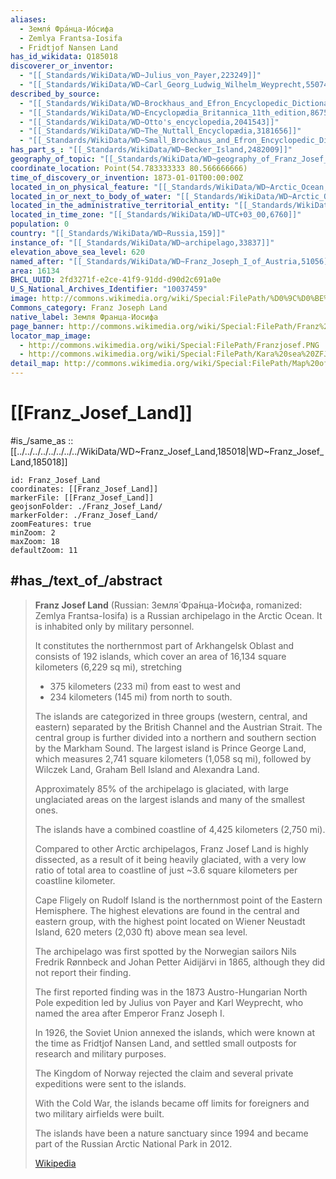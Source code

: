 ```yaml
---
aliases:
  - Земля́ Фра́нца-Ио́сифа
  - Zemlya Frantsa-Iosifa
  - Fridtjof Nansen Land
has_id_wikidata: Q185018
discoverer_or_inventor:
  - "[[_Standards/WikiData/WD~Julius_von_Payer,223249]]"
  - "[[_Standards/WikiData/WD~Carl_Georg_Ludwig_Wilhelm_Weyprecht,55074122]]"
described_by_source:
  - "[[_Standards/WikiData/WD~Brockhaus_and_Efron_Encyclopedic_Dictionary,602358]]"
  - "[[_Standards/WikiData/WD~Encyclopædia_Britannica_11th_edition,867541]]"
  - "[[_Standards/WikiData/WD~Otto's_encyclopedia,2041543]]"
  - "[[_Standards/WikiData/WD~The_Nuttall_Encyclopædia,3181656]]"
  - "[[_Standards/WikiData/WD~Small_Brockhaus_and_Efron_Encyclopedic_Dictionary,19180675]]"
has_part_s_: "[[_Standards/WikiData/WD~Becker_Island,2482009]]"
geography_of_topic: "[[_Standards/WikiData/WD~geography_of_Franz_Josef_Land,16838647]]"
coordinate_location: Point(54.783333333 80.566666666)
time_of_discovery_or_invention: 1873-01-01T00:00:00Z
located_in_on_physical_feature: "[[_Standards/WikiData/WD~Arctic_Ocean,788]]"
located_in_or_next_to_body_of_water: "[[_Standards/WikiData/WD~Arctic_Ocean,788]]"
located_in_the_administrative_territorial_entity: "[[_Standards/WikiData/WD~Arkhangelsk_Oblast,1875]]"
located_in_time_zone: "[[_Standards/WikiData/WD~UTC+03_00,6760]]"
population: 0
country: "[[_Standards/WikiData/WD~Russia,159]]"
instance_of: "[[_Standards/WikiData/WD~archipelago,33837]]"
elevation_above_sea_level: 620
named_after: "[[_Standards/WikiData/WD~Franz_Joseph_I_of_Austria,51056]]"
area: 16134
BHCL_UUID: 2fd3271f-e2ce-41f9-91dd-d90d2c691a0e
U_S_National_Archives_Identifier: "10037459"
image: http://commons.wikimedia.org/wiki/Special:FilePath/%D0%9C%D0%BE%D1%80%D0%B6%D0%B8%20%D0%BD%D0%B0%20%D1%84%D0%BE%D0%BD%D0%B5%20%D0%BC%D1%8B%D1%81%D0%B0%20%D0%9E%D1%81%D1%82%D0%B0%D0%BD%D1%86%D0%BE%D0%B2%D0%BE%D0%B3%D0%BE%2C%20%D0%BE%D1%81%D1%82%D1%80%D0%BE%D0%B2%20%D0%A5%D0%B5%D0%B9%D1%81%D0%B0.jpg
Commons_category: Franz Joseph Land
native_label: Земля Франца-Иосифа
page_banner: http://commons.wikimedia.org/wiki/Special:FilePath/Franz%20Josef%20Land%20banner.jpg
locator_map_image:
  - http://commons.wikimedia.org/wiki/Special:FilePath/Franzjosef.PNG
  - http://commons.wikimedia.org/wiki/Special:FilePath/Kara%20sea%20ZFJ.PNG
detail_map: http://commons.wikimedia.org/wiki/Special:FilePath/Map%20of%20Franz%20Josef%20Land-en.svg
---
```


# [[Franz_Josef_Land]] 

#is_/same_as  :: [[../../../../../../../../WikiData/WD~Franz_Josef_Land,185018|WD~Franz_Josef_Land,185018]] 

```leaflet
id: Franz_Josef_Land
coordinates: [[Franz_Josef_Land]] 
markerFile: [[Franz_Josef_Land]] 
geojsonFolder: ./Franz_Josef_Land/
markerFolder: ./Franz_Josef_Land/
zoomFeatures: true 
minZoom: 2 
maxZoom: 18
defaultZoom: 11 
```

## #has_/text_of_/abstract 

> **Franz Josef Land** (Russian: Земля́ Фра́нца-Ио́сифа, romanized: Zemlya Frantsa-Iosifa) 
> is a Russian archipelago in the Arctic Ocean. It is inhabited only by military personnel. 
> 
> It constitutes the northernmost part of Arkhangelsk Oblast and consists of 192 islands, 
> which cover an area of 16,134 square kilometers (6,229 sq mi), stretching 
> - 375 kilometers (233 mi) from east to west and 
> - 234 kilometers (145 mi) from north to south. 
> 
> The islands are categorized in three groups (western, central, and eastern) 
> separated by the British Channel and the Austrian Strait. 
> The central group is further divided into a northern and southern section by the Markham Sound. 
> The largest island is Prince George Land, which measures 2,741 square kilometers (1,058 sq mi), 
> followed by Wilczek Land, Graham Bell Island and Alexandra Land.
>
> Approximately 85% of the archipelago is glaciated, 
> with large unglaciated areas on the largest islands and many of the smallest ones. 
> 
> The islands have a combined coastline of 4,425 kilometers (2,750 mi). 
> 
> Compared to other Arctic archipelagos, Franz Josef Land is highly dissected, 
> as a result of it being heavily glaciated, with a very low ratio of total area to coastline of just ~3.6 square kilometers per coastline kilometer. 
> 
> Cape Fligely on Rudolf Island is the northernmost point of the Eastern Hemisphere. 
> The highest elevations are found in the central and eastern group, with the highest point located on Wiener Neustadt Island, 620 meters (2,030 ft) above mean sea level.
>
> The archipelago was first spotted by the Norwegian sailors 
> Nils Fredrik Rønnbeck and Johan Petter Aidijärvi in 1865, 
> although they did not report their finding. 
> 
> The first reported finding was in the 1873 Austro-Hungarian North Pole expedition 
> led by Julius von Payer and Karl Weyprecht, who named the area after Emperor Franz Joseph I.
>
> In 1926, the Soviet Union annexed the islands, 
> which were known at the time as Fridtjof Nansen Land, 
> and settled small outposts for research and military purposes. 
> 
> The Kingdom of Norway rejected the claim and several private expeditions were sent to the islands. 
> 
> With the Cold War, the islands became off limits for foreigners and two military airfields were built. 
> 
> The islands have been a nature sanctuary since 1994 and became part of the Russian Arctic National Park in 2012.
>
> [Wikipedia](https://en.wikipedia.org/wiki/Franz%20Josef%20Land) 


